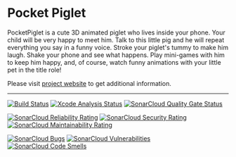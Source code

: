 # Pocket Piglet

PocketPiglet is a cute 3D animated piglet who lives inside your phone. Your
child  will  be very happy to meet him. Talk to this little pig and he will
repeat  everything  you say in a funny voice. Stroke your piglet's tummy to
make him laugh. Shake your phone and see what happens. Play mini-games with
him  to  keep  him  happy, and, of course, watch funny animations with your
little pet in the title role!

Please visit [project website](https://pocketpiglet.sourceforge.io/) to get
additional information.

---

[![Build Status](https://github.com/pocketpiglet/pocketpiglet-ios/workflows/Build/badge.svg)](https://github.com/pocketpiglet/pocketpiglet-ios/actions?query=workflow%3A%22Build%22)
[![Xcode Analysis Status](https://github.com/pocketpiglet/pocketpiglet-ios/workflows/Xcode%20Analysis/badge.svg)](https://github.com/pocketpiglet/pocketpiglet-ios/actions?query=workflow%3A%22Xcode%20Analysis%22)
[![SonarCloud Quality Gate Status](https://sonarcloud.io/api/project_badges/measure?project=pocketpiglet_pocketpiglet-ios&metric=alert_status)](https://sonarcloud.io/dashboard?id=pocketpiglet_pocketpiglet-ios)

[![SonarCloud Reliability Rating](https://sonarcloud.io/api/project_badges/measure?project=pocketpiglet_pocketpiglet-ios&metric=reliability_rating)](https://sonarcloud.io/dashboard?id=pocketpiglet_pocketpiglet-ios)
[![SonarCloud Security Rating](https://sonarcloud.io/api/project_badges/measure?project=pocketpiglet_pocketpiglet-ios&metric=security_rating)](https://sonarcloud.io/dashboard?id=pocketpiglet_pocketpiglet-ios)
[![SonarCloud Maintainability Rating](https://sonarcloud.io/api/project_badges/measure?project=pocketpiglet_pocketpiglet-ios&metric=sqale_rating)](https://sonarcloud.io/dashboard?id=pocketpiglet_pocketpiglet-ios)

[![SonarCloud Bugs](https://sonarcloud.io/api/project_badges/measure?project=pocketpiglet_pocketpiglet-ios&metric=bugs)](https://sonarcloud.io/dashboard?id=pocketpiglet_pocketpiglet-ios)
[![SonarCloud Vulnerabilities](https://sonarcloud.io/api/project_badges/measure?project=pocketpiglet_pocketpiglet-ios&metric=vulnerabilities)](https://sonarcloud.io/dashboard?id=pocketpiglet_pocketpiglet-ios)
[![SonarCloud Code Smells](https://sonarcloud.io/api/project_badges/measure?project=pocketpiglet_pocketpiglet-ios&metric=code_smells)](https://sonarcloud.io/dashboard?id=pocketpiglet_pocketpiglet-ios)
